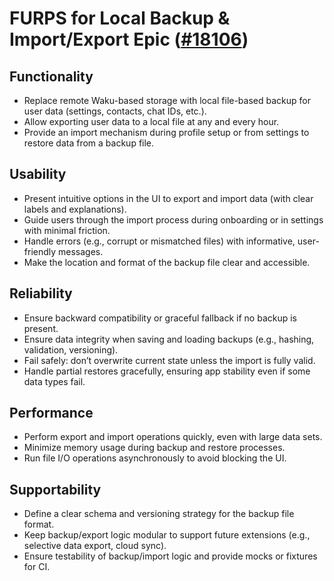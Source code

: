 # FURPS for Local Backup & Import/Export Epic ([#18106](https://github.com/status-im/status-desktop/issues/18106))

## Functionality
- Replace remote Waku-based storage with local file-based backup for user data (settings, contacts, chat IDs, etc.).
- Allow exporting user data to a local file at any  and every hour.
- Provide an import mechanism during profile setup or from settings to restore data from a backup file.

## Usability
- Present intuitive options in the UI to export and import data (with clear labels and explanations).
- Guide users through the import process during onboarding or in settings with minimal friction.
- Handle errors (e.g., corrupt or mismatched files) with informative, user-friendly messages.
- Make the location and format of the backup file clear and accessible.

## Reliability
- Ensure backward compatibility or graceful fallback if no backup is present.
- Ensure data integrity when saving and loading backups (e.g., hashing, validation, versioning).
- Fail safely: don’t overwrite current state unless the import is fully valid.
- Handle partial restores gracefully, ensuring app stability even if some data types fail.

## Performance
- Perform export and import operations quickly, even with large data sets.
- Minimize memory usage during backup and restore processes.
- Run file I/O operations asynchronously to avoid blocking the UI.

## Supportability
- Define a clear schema and versioning strategy for the backup file format.
- Keep backup/export logic modular to support future extensions (e.g., selective data export, cloud sync).
- Ensure testability of backup/import logic and provide mocks or fixtures for CI.

